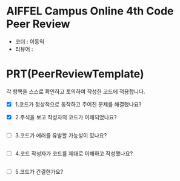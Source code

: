 # AIFFEL Campus Online 4th Code Peer Review
- 코더 : 이동익
- 리뷰어 : 


# PRT(PeerReviewTemplate)
각 항목을 스스로 확인하고 토의하여 작성한 코드에 적용합니다.
- [x] 1.코드가 정상적으로 동작하고 주어진 문제를 해결했나요?  
  
- [x] 2.주석을 보고 작성자의 코드가 이해되었나요?  
```python
```  
>  

- [ ] 3.코드가 에러를 유발할 가능성이 있나요?
```python
```
>  
- [ ] 4.코드 작성자가 코드를 제대로 이해하고 작성했나요?
```python
```
>

- [ ] 5.코드가 간결한가요?
```python
```
> 
